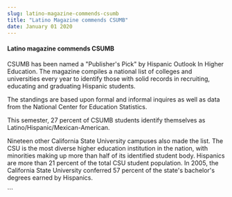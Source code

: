 ```yaml
---
slug: latino-magazine-commends-csumb
title: "Latino Magazine commends CSUMB"
date: January 01 2020
---
```


 
<h4>Latino magazine commends CSUMB</h4>
<p>
  CSUMB has been named a "Publisher's Pick" by Hispanic Outlook In Higher
  Education. The magazine compiles a national list of colleges and universities
  every year to identify those with solid records in recruiting, educating and
  graduating Hispanic students.
</p>
<p>
  The standings are based upon formal and informal inquires as well as data from
  the National Center for Education Statistics.
</p>
<p>
  This semester, 27 percent of CSUMB students identify themselves as
  Latino/Hispanic/Mexican-American.
</p>
<p>
  Nineteen other California State University campuses also made the list. The
  CSU is the most diverse higher education institution in the nation, with
  minorities making up more than half of its identified student body. Hispanics
  are more than 21 percent of the total CSU student population. In 2005, the
  California State University conferred 57 percent of the state's bachelor's
  degrees earned by Hispanics.
</p>
```
